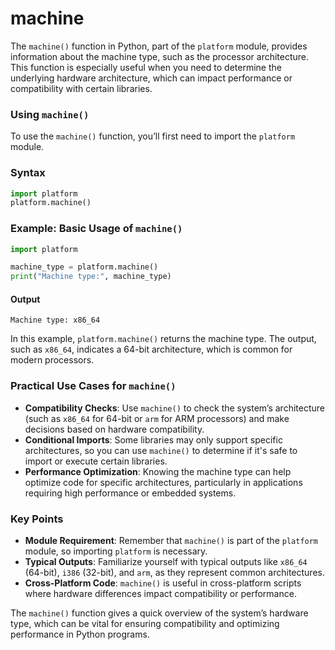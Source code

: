 # machine
The `machine()` function in Python, part of the `platform` module, provides information about the machine type, such as the processor architecture. This function is especially useful when you need to determine the underlying hardware architecture, which can impact performance or compatibility with certain libraries.

### Using `machine()`

To use the `machine()` function, you’ll first need to import the `platform` module.

### Syntax
```python
import platform
platform.machine()
```

### Example: Basic Usage of `machine()`

```python
import platform

machine_type = platform.machine()
print("Machine type:", machine_type)
```

#### Output
```
Machine type: x86_64
```

In this example, `platform.machine()` returns the machine type. The output, such as `x86_64`, indicates a 64-bit architecture, which is common for modern processors.

### Practical Use Cases for `machine()`

- **Compatibility Checks**: Use `machine()` to check the system’s architecture (such as `x86_64` for 64-bit or `arm` for ARM processors) and make decisions based on hardware compatibility.
- **Conditional Imports**: Some libraries may only support specific architectures, so you can use `machine()` to determine if it's safe to import or execute certain libraries.
- **Performance Optimization**: Knowing the machine type can help optimize code for specific architectures, particularly in applications requiring high performance or embedded systems.

### Key Points 

- **Module Requirement**: Remember that `machine()` is part of the `platform` module, so importing `platform` is necessary.
- **Typical Outputs**: Familiarize yourself with typical outputs like `x86_64` (64-bit), `i386` (32-bit), and `arm`, as they represent common architectures.
- **Cross-Platform Code**: `machine()` is useful in cross-platform scripts where hardware differences impact compatibility or performance.

The `machine()` function gives a quick overview of the system’s hardware type, which can be vital for ensuring compatibility and optimizing performance in Python programs.